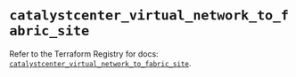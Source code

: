# `catalystcenter_virtual_network_to_fabric_site`

Refer to the Terraform Registry for docs: [`catalystcenter_virtual_network_to_fabric_site`](https://registry.terraform.io/providers/ciscodevnet/catalystcenter/0.4.0/docs/resources/virtual_network_to_fabric_site).
